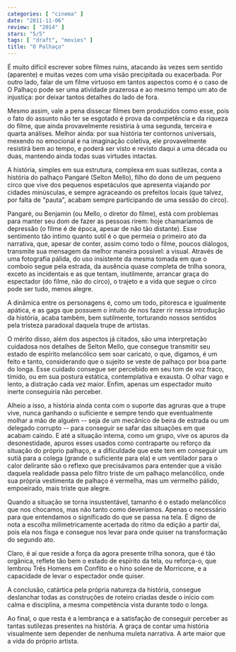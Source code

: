 ```yaml
---
categories: [ "cinema" ]
date: "2011-11-06"
review: [ "2014" ]
stars: "5/5"
tags: [ "draft", "movies" ]
title: "O Palhaço"
---
```

É muito difícil escrever sobre filmes ruins, atacando às vezes
sem sentido (aparente) e muitas vezes com uma visão precipitada ou
exacerbada. Por outro lado, falar de um filme virtuoso em tantos aspectos
como é o caso de O Palhaço pode ser uma atividade prazerosa e ao mesmo
tempo um ato de injustiça: por deixar tantos detalhes do lado de fora.

Mesmo assim, vale a pena dissecar filmes bem produzidos como esse, pois
o fato do assunto não ter se esgotado é prova da competência e da
riqueza do filme, que ainda provavelmente resistiria à uma segunda,
terceira e quarta análises. Melhor ainda: por sua história ter
contornos universais, mexendo no emocional e na imaginação coletiva,
ele provavelmente resistirá bem ao tempo, e poderá ser visto e revisto
daqui a uma década ou duas, mantendo ainda todas suas virtudes intactas.

A história, simples em sua estrutura, complexa em suas sutilezas, conta
a história do palhaço Pangaré (Selton Mello), filho do dono de um
pequeno circo que vive dos pequenos espetáculos que apresenta viajando
por cidades minúsculas, e sempre agraceando os prefeitos locais (que
talvez, por falta de "pauta", acabam sempre participando de uma sessão
do circo).

Pangaré, ou Benjamin (ou Mello, o diretor do filme), está com problemas
para manter seu dom de fazer as pessoas rirem: hoje chamaríamos de
depressão (o filme é de época, apesar de não tão distante). Esse
sentimento tão íntimo quanto sutil é o que permeia o primeiro
ato da narrativa, que, apesar de conter, assim como todo o filme,
poucos diálogos, transmite sua mensagem da melhor maneira possível:
a visual. Através de uma fotografia pálida, do uso insistente da mesma
tomada em que o comboio segue pela estrada, da ausência quase completa
de trilha sonora, exceto as incidentais e as que tentam, inutilmente,
arrancar graça do espectador (do filme, não do circo), o trajeto e a
vida que segue o circo pode ser tudo, menos alegre.

A dinâmica entre os personagens é, como um todo, pitoresca e igualmente
apática, e as gags que possuem o intuito de nos fazer rir nessa
introdução da história, acaba também, bem sutilmente, torturando
nossos sentidos pela tristeza paradoxal daquela trupe de artistas.

O mérito disso, além dos aspectos já citados, são uma interpretação
cuidadosa nos detalhes de Selton Mello, que consegue transmitir seu estado
de espírito melancólico sem soar caricato, o que, digamos, é um feito
e tanto, considerando que o sujeito se veste de palhaço por boa parte
do longa. Esse cuidado consegue ser percebido em seu tom de voz fraco,
tímido, ou em sua postura estática, contemplativa e exausta. O olhar
vago e lento, a distração cada vez maior. Enfim, apenas um espectador
muito inerte conseguiria não perceber.

Alheio a isso, a história ainda conta com o suporte das agruras que a
trupe vive, nunca ganhando o suficiente e sempre tendo que eventualmente
molhar a mão de alguém -- seja de um mecânico de beira de estrada
ou um delegado corrupto -- para conseguir se safar das situações em
que acabam caindo. E até a situação interna, como um grupo, vive
os apuros da desonestidade, apuros esses usados como contraparte ou
reforço da situação do próprio palhaço, e a dificuldade que este
tem em conseguir um sutiã para a colega (grande o suficiente para ela)
e um ventilador para o calor delirante são o reflexo que precisávamos
para entender que a visão daquela realidade passa pelo filtro triste
de um palhaço melancólico, onde sua própria vestimenta de palhaço
é vermelha, mas um vermelho pálido, empoeirado, mais triste que alegre.

Quando a situação se torna insustentável, tamanho é o estado
melancólico que nos chocamos, mas não tanto como deveríamos. Apenas o
necessário para que entendamos o significado do que se passa na tela. É
digno de nota a escolha milimetricamente acertada do ritmo da edição
a partir daí, pois ela nos fisga e consegue nos levar para onde quiser
na transformação do segundo ato.

Claro, é aí que reside a força da agora presente trilha sonora,
que é tão orgânica, reflete tão bem o estado de espírito da tela,
ou reforça-o, que lembrou Três Homens em Conflito e o hino solene de
Morricone, e a capacidade de levar o espectador onde quiser.

A conclusão, catártica pela própria natureza da história, consegue
deslanchar todas as construções de roteiro criadas desde o início
com calma e disciplina, a mesma competência vista durante todo o longa.

Ao final, o que resta é a lembrança e a satisfação de conseguir
perceber as tantas sutilezas presentes na história. A graça de contar
uma história visualmente sem depender de nenhuma muleta narrativa. A
arte maior que a vida do próprio artista.
